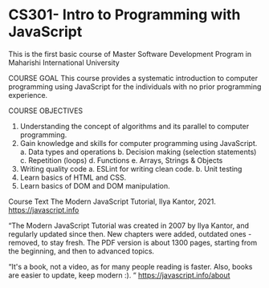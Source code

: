 # CS301- Intro to Programming with JavaScript
This is the first basic course of Master Software Development Program in Maharishi International University

COURSE GOAL
This course provides a systematic introduction to computer programming using JavaScript for the individuals with no prior programming experience.

COURSE OBJECTIVES
1. Understanding the concept of algorithms and its parallel to computer programming.
2. Gain knowledge and skills for computer programming using JavaScript.
a. Data types and operations
b. Decision making (selection statements)
c. Repetition (loops)
d. Functions
e. Arrays, Strings & Objects
3. Writing quality code
a. ESLint for writing clean code.
b. Unit testing
4. Learn basics of HTML and CSS.
5. Learn basics of DOM and DOM manipulation.

Course Text
The Modern JavaScript Tutorial, Ilya Kantor, 2021. https://javascript.info

“The Modern JavaScript Tutorial was created in 2007 by Ilya Kantor, and regularly updated since then. New chapters were added, outdated ones - removed, to stay fresh. The PDF version is about 1300 pages, starting from the beginning, and then to advanced topics.

“It's a book, not a video, as for many people reading is faster. Also, books are easier to update, keep modern :). “ https://javascript.info/about
